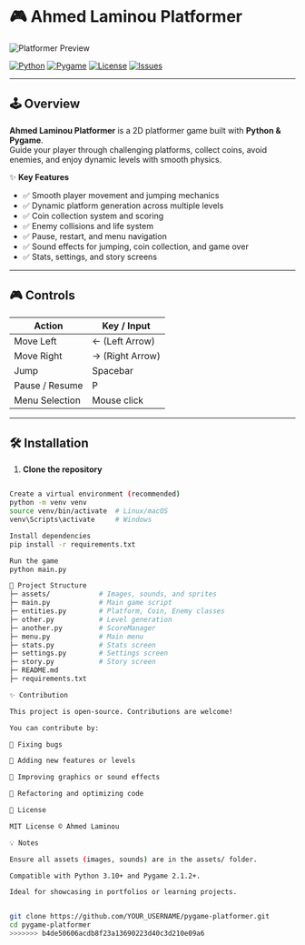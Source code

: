 
# 🎮 Ahmed Laminou Platformer

![Platformer Preview](assets/screenshot.png)  <!-- Replace with an actual screenshot or GIF -->

[![Python](https://img.shields.io/badge/python-3.10+-blue?logo=python&logoColor=white)](https://www.python.org/)
[![Pygame](https://img.shields.io/badge/Pygame-2.1.2-green?logo=pygame&logoColor=white)](https://www.pygame.org/)
[![License](https://img.shields.io/badge/license-MIT-blue?logo=github)](LICENSE)
[![Issues](https://img.shields.io/github/issues/YOUR_USERNAME/pygame-platformer)](https://github.com/YOUR_USERNAME/pygame-platformer/issues)

---

## 🕹️ Overview

**Ahmed Laminou Platformer** is a 2D platformer game built with **Python & Pygame**.  
Guide your player through challenging platforms, collect coins, avoid enemies, and enjoy dynamic levels with smooth physics.

✨ **Key Features**
- ✅ Smooth player movement and jumping mechanics  
- ✅ Dynamic platform generation across multiple levels  
- ✅ Coin collection system and scoring  
- ✅ Enemy collisions and life system  
- ✅ Pause, restart, and menu navigation  
- ✅ Sound effects for jumping, coin collection, and game over  
- ✅ Stats, settings, and story screens  

---

## 🎮 Controls

| Action            | Key / Input        |
|------------------|------------------|
| Move Left         | ← (Left Arrow)   |
| Move Right        | → (Right Arrow)  |
| Jump              | Spacebar         |
| Pause / Resume    | P                |
| Menu Selection    | Mouse click       |

---

## 🛠️ Installation

1. **Clone the repository**
```bash

Create a virtual environment (recommended)
python -m venv venv
source venv/bin/activate  # Linux/macOS
venv\Scripts\activate     # Windows

Install dependencies
pip install -r requirements.txt

Run the game
python main.py

📂 Project Structure
├─ assets/            # Images, sounds, and sprites
├─ main.py            # Main game script
├─ entities.py        # Platform, Coin, Enemy classes
├─ other.py           # Level generation
├─ another.py         # ScoreManager
├─ menu.py            # Main menu
├─ stats.py           # Stats screen
├─ settings.py        # Settings screen
├─ story.py           # Story screen
├─ README.md
├─ requirements.txt

✨ Contribution

This project is open-source. Contributions are welcome!

You can contribute by:

🐛 Fixing bugs

🌟 Adding new features or levels

🎨 Improving graphics or sound effects

🧹 Refactoring and optimizing code

📜 License

MIT License © Ahmed Laminou

💡 Notes

Ensure all assets (images, sounds) are in the assets/ folder.

Compatible with Python 3.10+ and Pygame 2.1.2+.

Ideal for showcasing in portfolios or learning projects.


git clone https://github.com/YOUR_USERNAME/pygame-platformer.git
cd pygame-platformer
>>>>>>> b4de50606acdb8f23a13690223d40c3d210e09a6
